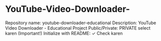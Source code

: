 # YouTube-Video-Downloader-
Repository name: youtube-downloader-educational Description: YouTube Video Downloader - Educational Project Public/Private: PRIVATE select karen (Important!) Initialize with README: ✓ Check karen
